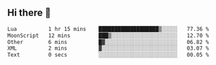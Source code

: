 ## Hi there 👋
<!--START_SECTION:waka-->

```txt
Lua          1 hr 15 mins    ███████████████████▒░░░░░   77.36 %
MoonScript   12 mins         ███▒░░░░░░░░░░░░░░░░░░░░░   12.70 %
Other        6 mins          █▓░░░░░░░░░░░░░░░░░░░░░░░   06.82 %
XML          2 mins          ▓░░░░░░░░░░░░░░░░░░░░░░░░   03.07 %
Text         0 secs          ░░░░░░░░░░░░░░░░░░░░░░░░░   00.05 %
```

<!--END_SECTION:waka-->
